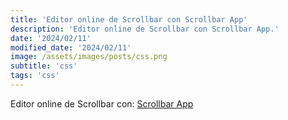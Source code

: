 ```yaml
---
title: 'Editor online de Scrollbar con Scrollbar App'
description: 'Editor online de Scrollbar con Scrollbar App.'
date: '2024/02/11'
modified_date: '2024/02/11'
image: /assets/images/posts/css.png
subtitle: 'css'
tags: 'css'
---
```


Editor online de Scrollbar con: [Scrollbar App](https://scrollbar.app/)
